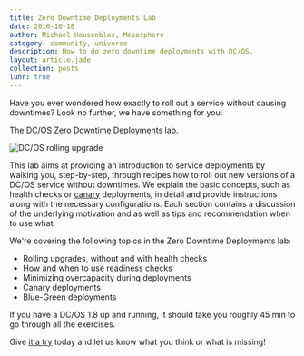 ```yaml
---
title: Zero Downtime Deployments Lab
date: 2016-10-18
author: Michael Hausenblas, Mesosphere
category: community, universe
description: How to do zero downtime deployments with DC/OS.
layout: article.jade
collection: posts
lunr: true
---
```


Have you ever wondered how exactly to roll out a service without causing downtimes?
Look no further, we have something for you:

The DC/OS [Zero Downtime Deployments lab](https://github.com/mhausenblas/zdd-lab).

<img src="/assets/images/blog/2016-10-18-zddlab.gif" alt="DC/OS rolling upgrade" />

This lab aims at providing an introduction to service deployments by walking you, step-by-step, 
through recipes how to roll out new versions of a DC/OS service without downtimes. We explain the basic 
concepts, such as health checks or [canary](http://martinfowler.com/bliki/CanaryRelease.html) deployments, in
detail and provide instructions along with the necessary configurations. Each section contains a discussion of
the underlying motivation and as well as tips and recommendation when to use what.

We're covering the following topics in the Zero Downtime Deployments lab:

- Rolling upgrades, without and with health checks
- How and when to use readiness checks
- Minimizing overcapacity during deployments
- Canary deployments
- Blue-Green deployments

If you have a DC/OS 1.8 up and running, it should take you roughly 45 min to go through all the exercises.

Give [it a try](https://github.com/mhausenblas/zdd-lab) today and let us know what you think or what is missing!